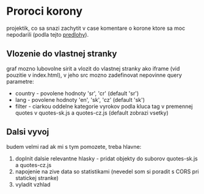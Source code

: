 # Proroci korony

projektik, co sa snazi zachytit v case komentare o korone ktore sa moc nepodarili (podla tejto [predlohy](https://www.facebook.com/utheraptor/photos/a.238176063377369/914537269074575)).

## Vlozenie do vlastnej stranky
graf mozno lubovolne sirit a vlozit do vlastnej stranky ako iframe (vid pouzitie v index.html), v jeho src mozno zadefinovat nepovinne query parametre:
 * country - povolene hodnoty 'sr', 'cr' (default 'sr')
 * lang - povolene hodnoty 'en', 'sk', 'cz' (default 'sk')
 * filter - ciarkou oddelne kategorie vyrokov podla kluca tag v premennej quotes v quotes-sk.js a quotes-cz.js (default zobrazi vsetky)

## Dalsi vyvoj
budem velmi rad ak mi s tym pomozete, treba hlavne:
1. doplnit dalsie relevantne hlasky - pridat objekty do suborov quotes-sk.js a quotes-cz.js
2. napojenie na zive data so statistikami (nevedel som si poradit s CORS pri statickej stranke)
3. vyladit vzhlad
